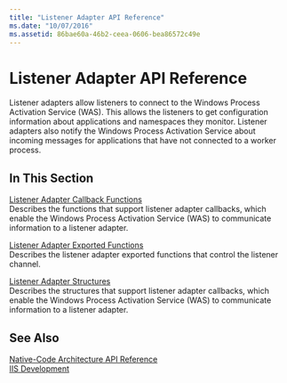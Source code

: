 ```yaml
---
title: "Listener Adapter API Reference"
ms.date: "10/07/2016"
ms.assetid: 86bae60a-46b2-ceea-0606-bea86572c49e
---
```

# Listener Adapter API Reference
Listener adapters allow listeners to connect to the Windows Process Activation Service (WAS). This allows the listeners to get configuration information about applications and namespaces they monitor. Listener adapters also notify the Windows Process Activation Service about incoming messages for applications that have not connected to a worker process.  
  
## In This Section  
 [Listener Adapter Callback Functions](../../web-development-reference\native-code-api-reference/listener-adapter-callback-functions.md)  
 Describes the functions that support listener adapter callbacks, which enable the Windows Process Activation Service (WAS) to communicate information to a listener adapter.  
  
 [Listener Adapter Exported Functions](../../web-development-reference\native-code-api-reference/listener-adapter-exported-functions.md)  
 Describes the listener adapter exported functions that control the listener channel.  
  
 [Listener Adapter Structures](../../web-development-reference\native-code-api-reference/listener-adapter-structures.md)  
 Describes the structures that support listener adapter callbacks, which enable the Windows Process Activation Service (WAS) to communicate information to a listener adapter.  
  
## See Also  
 [Native-Code Architecture API Reference](../../web-development-reference\native-code-api-reference/native-code-architecture-api-reference.md)   
 [IIS Development](https://msdn.microsoft.com/library/6c07a4d0-1bf0-45d3-8178-25df76e6740c)